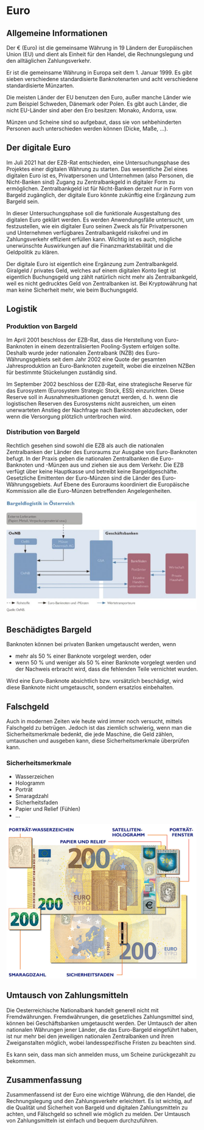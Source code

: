 # Euro

## Allgemeine Informationen

Der € (Euro) ist die gemeinsame Währung in 19 Ländern der Europäischen Union (EU) und dient als Einheit für den Handel, die Rechnungslegung und den alltäglichen Zahlungsverkehr.

Er ist die gemeinsame Währung in Europa seit dem 1. Januar 1999. Es gibt sieben verschiedene standardisierte Banknotenarten und acht verschiedene standardisierte Münzarten.

Die meisten Länder der EU benutzen den Euro, außer manche Länder wie zum Beispiel Schweden, Dänemark oder Polen. Es gibt auch Länder, die nicht EU-Länder sind aber den Ero besitzen: Monako, Andorra, usw.

Münzen und Scheine sind so aufgebaut, dass sie von sehbehinderten Personen auch unterschieden werden können (Dicke, Maße, ...).

## Der digitale Euro

Im Juli 2021 hat der EZB-Rat entschieden, eine Untersuchungsphase des Projektes einer digitalen Währung zu starten. Das wesentliche Ziel eines digitalen Euro ist es, Privatpersonen und Unternehmen (also Personen, die Nicht-Banken sind) Zugang zu Zentralbankgeld in digitaler Form zu ermöglichen. Zentralbankgeld ist für Nicht-Banken derzeit nur in Form von Bargeld zugänglich, der digitale Euro könnte zukünftig eine Ergänzung zum Bargeld sein.

In dieser Untersuchungsphase soll die funktionale Ausgestaltung des digitalen Euro geklärt werden. Es werden Anwendungsfälle untersucht, um festzustellen, wie ein digitaler Euro seinen Zweck als für Privatpersonen und Unternehmen verfügbares Zentralbankgeld risikofrei und im Zahlungsverkehr effizient erfüllen kann. Wichtig ist es auch, mögliche unerwünschte Auswirkungen auf die Finanzmarktstabilität und die Geldpolitik zu klären.

Der digitale Euro ist eigentlich eine Ergänzung zum Zentralbankgeld. Giralgeld / privates Geld, welches auf einem digitalen Konto liegt ist eigentlich Buchungsgeld ung zählt natürlich nicht mehr als Zentralbankgeld, weil es nicht gedrucktes Geld von Zentralbanken ist. Bei Kryptowährung hat man keine Sicherheit mehr, wie beim Buchungsgeld.

## Logistik

### Produktion von Bargeld

Im April 2001 beschloss der EZB-Rat, dass die Herstellung von Euro-Banknoten in einem dezentralisierten Pooling-System erfolgen sollte. Deshalb wurde jeder nationalen Zentralbank (NZB) des Euro-Währungsgebiets seit dem Jahr 2002 eine Quote der gesamten Jahresproduktion an Euro-Banknoten zugeteilt, wobei die einzelnen NZBen für bestimmte Stückelungen zuständig sind.

Im September 2002 beschloss der EZB-Rat, eine strategische Reserve für das Eurosystem (Eurosystem Strategic Stock, ESS) einzurichten. Diese Reserve soll in Ausnahmesituationen genutzt werden, d. h. wenn die logistischen Reserven des Eurosystems nicht ausreichen, um einen unerwarteten Anstieg der Nachfrage nach Banknoten abzudecken, oder wenn die Versorgung plötzlich unterbrochen wird.

### Distribution von Bargeld

Rechtlich gesehen sind sowohl die EZB als auch die nationalen Zentralbanken der Länder des Euroraums zur Ausgabe von Euro-Banknoten befugt. In der Praxis geben die nationalen Zentralbanken die Euro-Banknoten und -Münzen aus und ziehen sie aus dem Verkehr. Die EZB verfügt über keine Hauptkasse und betreibt keine Bargeldgeschäfte. Gesetzliche Emittenten der Euro-Münzen sind die Länder des Euro-Währungsgebiets. Auf Ebene des Euroraums koordiniert die Europäische Kommission alle die Euro-Münzen betreffenden Angelegenheiten.

<img src="./Logistik.png" width="500"/>

## Beschädigtes Bargeld

Banknoten können bei privaten Banken umgetauscht werden, wenn

-   mehr als 50 % einer Banknote vorgelegt werden, oder
-   wenn 50 % und weniger als 50 % einer Banknote vorgelegt werden und der Nachweis erbracht wird, dass die fehlenden Teile vernichtet wurden.

Wird eine Euro-Banknote absichtlich bzw. vorsätzlich beschädigt, wird diese Banknote nicht umgetauscht, sondern ersatzlos einbehalten.

## Falschgeld

Auch in modernen Zeiten wie heute wird immer noch versucht, mittels Falschgeld zu betrügen. Jedoch ist das ziemlich schwierig, wenn man die Sicherheitsmerkmale bedenkt, die jede Maschine, die Geld zählen, umtauschen und ausgeben kann, diese Sicherheitsmerkmale überprüfen kann.

### Sicherheitsmerkmale

-   Wasserzeichen
-   Hologramm
-   Porträt
-   Smaragdzahl
-   Sicherheitsfaden
-   Papier und Relief (Fühlen)
-   ...

<img src="./Sicherheitsmerkmale.png" width="500"/>

## Umtausch von Zahlungsmitteln

Die Oesterreichische Nationalbank handelt generell nicht mit Fremdwährungen. Fremdwährungen, die gesetzliches Zahlungsmittel sind, können bei Geschäftsbanken umgetauscht werden. Der Umtausch der alten nationalen Währungen jener Länder, die das Euro-Bargeld eingeführt haben, ist nur mehr bei den jeweiligen nationalen Zentralbanken und ihren Zweiganstalten möglich, wobei landesspezifische Fristen zu beachten sind.

Es kann sein, dass man sich anmelden muss, um Scheine zurückgezahlt zu bekommen.

## Zusammenfassung

Zusammenfassend ist der Euro eine wichtige Währung, die den Handel, die Rechnungslegung und den Zahlungsverkehr erleichtert. Es ist wichtig, auf die Qualität und Sicherheit von Bargeld und digitalen Zahlungsmitteln zu achten, und Fälschgeld so schnell wie möglich zu melden. Der Umtausch von Zahlungsmitteln ist einfach und bequem durchzuführen.

